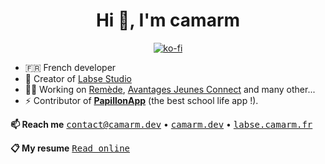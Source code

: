 
<h1 align="center">Hi 👋, I'm camarm</h1>

<div align="center"> 
  
[![ko-fi](https://ko-fi.com/img/githubbutton_sm.svg)](https://ko-fi.com/Q5Q8SPYLE)

</div>

- 🇫🇷 French developer
- 🌱 Creator of [Labse Studio](https://labse.camarm.fr)
- 👨‍💻 Working on [Remède](https://github.com/camarm-dev/remede), [Avantages Jeunes Connect](https://github.com/camarm-dev/bfc-avantagesjeunes-mobile) and many other...
- ⚡ Contributor of [**PapillonApp**](https://github.com/PapillonApp) (the best school life app !).

**📫 Reach me**
[<kbd>contact@camarm.dev</kbd>](mailto:contact@camarm.dev) • [<kbd>camarm.dev</kbd>](https://www.camarm.dev) • [<kbd>labse.camarm.fr</kbd>](https://labse.camarm.fr) 


**📋 My resume**
[<kbd>Read online</kbd>](https://cv.camarm.fr)
